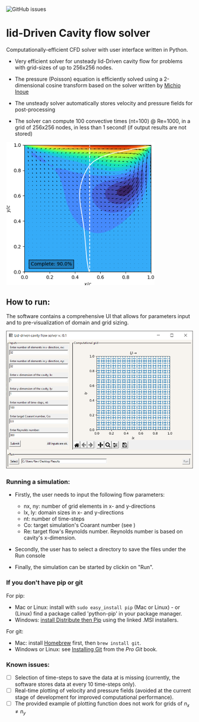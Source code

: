 ![GitHub issues](https://img.shields.io/github/issues/PRIDEmartins/lidDrivenCativyFlowSolver)

# lid-Driven Cavity flow solver

Computationally-efficient CFD solver with user interface written in Python.

- Very efficient solver for unsteady lid-Driven cavity flow for problems with grid-sizes of up to 256x256 nodes. 
- The pressure (Poisson) equation is efficiently solved using a 2-dimensional cosine transform based on the solver written by [Michio Inoue](https://github.com/mathworks/2D-Lid-Driven-Cavity-Flow-Incompressible-Navier-Stokes-Solver.git)

- The unsteady solver automatically stores velocity and pressure fields for post-processing

- The solver can compute 100 convective times (nt=100) @ Re=1000, in a grid of 256x256 nodes, in less than 1 second! (if output results are not stored)

<img src="uiLibs/Results.png" width="400">

## How to run:

The software contains a comprehensive UI that allows for parameters input and to pre-visualization of domain and grid sizing.

<img src="uiLibs/UI.png" width="600">

### Running a simulation:

- Firstly, the user needs to input the following flow parameters:

  - nx, ny: number of grid elements in x- and y-directions
  - lx, ly: domain sizes in x- and y-directions
  - nt: number of time-steps
  - Co: target simulation's Coarant number (see )
  - Re: target flow's Reynolds number. Reynolds number is based on cavity's x-dimension.

- Secondly, the user has to select a directory to save the files under the Run console

- Finally, the simulation can be started by clickin on "Run".

### If you don't have pip or git

For pip:

- Mac or Linux: install with `sudo easy_install pip` (Mac or Linux) - or (Linux) find a package called 'python-pip' in your package manager.
- Windows: [install Distribute then Pip](http://stackoverflow.com/a/12476379/992887) using the linked .MSI installers.

For git:

- Mac: install [Homebrew](https://github.com/Homebrew) first, then `brew install git`.
- Windows or Linux: see [Installing Git](http://git-scm.com/book/en/Getting-Started-Installing-Git) from the _Pro Git_ book.

### Known issues:

- [ ] Selection of time-steps to save the data at is missing (currently, the software stores data at every 10 time-steps only).
- [ ] Real-time plotting of velocity and pressure fields (avoided at the current stage of development for improved computational performance). 
- [ ] The provided example of plotting function does not work for grids of $n_x \neq n_y$
